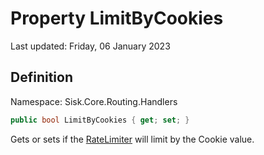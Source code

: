 # Property LimitByCookies
Last updated: Friday, 06 January 2023

## Definition
Namespace: Sisk.Core.Routing.Handlers

```csharp
public bool LimitByCookies { get; set; }
```

Gets or sets if the [RateLimiter](/spec/Sisk/Core/Routing/Handlers/RateLimiter) will limit by the Cookie value.

